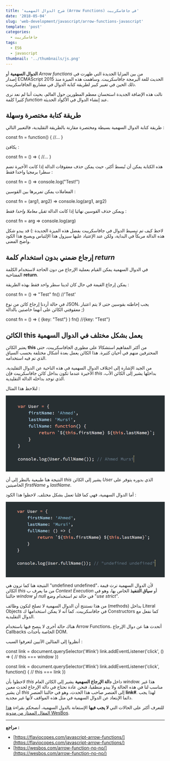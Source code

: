 ```yaml
---
title: 'شرح الدوال السهمية (Arrow Functions) في جافاسكريبت'
date: '2018-05-04'
slug: 'web-development/javascript/arrow-functions-javascript'
template: 'post'
categories:
  - جافاسكريبت
tags:
  - ES6
  - javascript
thumbnail: '../thumbnails/js.png'
---
```


**الدوال السهمية** أو _Arrow functions_ من بين المزايا الجديدة التي ظهرت في إصدار ECMAScript 2015 الحديث للغة البرمجة جافاسكريبت. وساهمت هذه الميزة منذ ذلك الحين في تغيير كبير لطريقة كتابة الدوال في مشاريع الجافاسكريبت.

نالت هذه الإضافة الجديدة استحسان معظم المطورين حول العالم، بحيث أننا لم نعد نرى كثيرا كلمة _function_ عند إنشاء الدوال في الأكواد الحديثة.

## طريقة كتابة مختصرة وسهلة

طريقة كتابة الدوال السهمية بسيطة ومختصرة مقارنة بالطريقة التقليدية، فالتعبير التالي :

const fn = function() {
//...
}

يكافئ :

const fn = () => {
//...
}

هذه الكتابة يمكن أن تُبسط أكثر، حيث يمكن حذف معقوفات الدالة إذا كانت الأخيرة تضم سطرا برمجيا واحدا فقط :

const fn = () => console.log("Test!")

المعاملات يمكن تمريرها بين القوسين :

const fn = (arg1, arg2) => console.log(arg1, arg2)

ويمكن حذف القوسين نهائيا إذا كانت الدالة _تقبل معاملا واحدا_ فقط :

const fn = arg => console.log(arg)

لاحظ كيف تم تبسيط الدوال في جافاسكريبت بفضل هذه الميزة الجديدة :) قد يبدو شكل هذه الدالة مربكاً في البداية، ولكن عند الإعتياد عليها سيزول هذا الإلتباس ويصبح هذا الكود واضح المعنى.

## إرجاع ضمني بدون استخدام كلمة _return_

في الدوال السهمية يمكن القيام بعملية الإرجاع من دون الحاجة لاستخدام الكلمة المفتاحية **return**.

يمكن إرجاع القيمة في حال كان لدينا سطر واحد فقط بهذه الطريقة :

const fn = () => "Test"
fn() //'Test'

في حالة أردنا إرجاع كائن من نوع JSON، يجب إحاطته بقوسين حتى لا يتم اعتبار معقوفتي الكائن على أنهما خاصتين بالدالة ;)

const fn = () => ( {key: "Test"} )
fn() //{key: "Test"}

## الكائن this يعمل بشكل مختلف في الدوال السهمية

يعتبر الكائن **this** من أكثر المفاهيم استشكالا على مطوري الجافاسكريبت، حتى المحترفين منهم في أحيان كثيرة. هذا الكائن يعمل بعدة أشكال مختلفة بحسب السياق الذي تم فيه استخدامه.

من الجيد الإشارة إلى اختلاف الدوال السهمية في هذه الناحية عن الدوال التقليدية. الأخيرة عندما تكون بداخل كائن جافاسكريبت فإن _this_ بداخلها يشير إلى الكائن الأب، الذي توجد بداخله الدالة التقليدية.

لنلاحظ هذا المثال :

[![](../images/screenshot1.jpg)](../images/screenshot1.jpg)

النتيجة هنا طبيعية بالنظر إلى أن _this_ يشير إلى الكائن _User_ الذي بدوره يتوفر على الخاصيتين _firstName_ و _lastName_.

أما الدوال السهمية، فهي كما قلنا تعمل بشكل مختلف. لاحظوا هذا الكود :

[![](../images/screenshot2.jpg)](../images/screenshot2.jpg)

النتيجة هنا كما ترون هي "undefined undefined"، لأن الدوال السهمية ترث قيمة الكائن _this_ من ما يعرف ب _Context Execution_ أو **سياق التنفيذ** الخاص بها، وهو في حالتنا _window_ أو _null_ في حالة تم استخدام وضع "_use strict_".

من هذا نستنتج أن الدوال السهمية لا تصلح لتكون وظائف (methods) بداخل Literal Objects في جافاسكريبت. كما أنه لا يمكن استخدامها ك Constructors كما نفعل مع الدوال التقليدية.

هناك حالة أخرى لا ينصح فيها باستخدام Arrow Functions، أتحدث هنا عن دوال الإرجاع Callbacks الخاصة بأحداث DOM.

أنظروا إلى المثالين الآتيين لتعرفوا السبب :

const link = document.querySelector('#link')
link.addEventListener('click', () => {
// this === window
})

const link = document.querySelector('#link')
link.addEventListener('click', function() {
// this === link
})

لاحظوا بأن _this_ داخل **دالة الإرجاع السهمية** يشير إلى الكائن العام *window.* هذا غير مناسب لنا في هذه الحالة ولا يبدو منطقيا، فنحن عادة نحتاج في دالة الإرجاع لحدث معين أن يشير _this_ إلى العنصر صاحب هذا الحدث، وهو في حالتنا العنصر **link#**. لهذا يجب دائما الإبتعاد عن الدوال السهمية في مثل هذه المواقف لأنها غير مجدية.

للتعرف أكثر على الحالات التي **لا يجب فيها** الإستعانة بالدول السهمية، أنصحكم بقراءة [هذا المقال الممتاز من مدونة WesBos](https://wesbos.com/arrow-function-no-no/).

---

**مراجع :**

- [https://flaviocopes.com/javascript-arrow-functions/](https://flaviocopes.com/javascript-arrow-functions/)
- [https://wesbos.com/arrow-function-no-no/](https://wesbos.com/arrow-function-no-no/)
